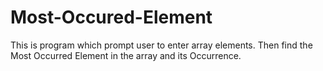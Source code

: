 # Most-Occured-Element
This is program which prompt user to enter array elements. Then find the Most Occurred Element in the array and its Occurrence.
